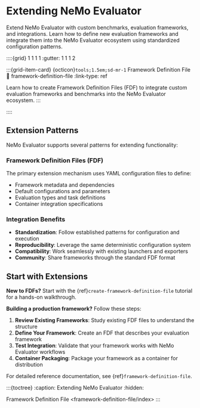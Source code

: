 # Extending NeMo Evaluator

Extend NeMo Evaluator with custom benchmarks, evaluation frameworks, and integrations. Learn how to define new evaluation frameworks and integrate them into the NeMo Evaluator ecosystem using standardized configuration patterns.

::::{grid} 1 1 1 1
:gutter: 1 1 1 2

:::{grid-item-card} {octicon}`tools;1.5em;sd-mr-1` Framework Definition File
:link: framework-definition-file
:link-type: ref

Learn how to create Framework Definition Files (FDF) to integrate custom evaluation frameworks and benchmarks into the NeMo Evaluator ecosystem.
:::

::::

## Extension Patterns

NeMo Evaluator supports several patterns for extending functionality:

### Framework Definition Files (FDF)

The primary extension mechanism uses YAML configuration files to define:

- Framework metadata and dependencies
- Default configurations and parameters
- Evaluation types and task definitions
- Container integration specifications

### Integration Benefits

- **Standardization**: Follow established patterns for configuration and execution
- **Reproducibility**: Leverage the same deterministic configuration system
- **Compatibility**: Work seamlessly with existing launchers and exporters
- **Community**: Share frameworks through the standard FDF format

## Start with Extensions

**New to FDFs?** Start with the {ref}`create-framework-definition-file` tutorial for a hands-on walkthrough.

**Building a production framework?** Follow these steps:

1. **Review Existing Frameworks**: Study existing FDF files to understand the structure
2. **Define Your Framework**: Create an FDF that describes your evaluation framework
3. **Test Integration**: Validate that your framework works with NeMo Evaluator workflows
4. **Container Packaging**: Package your framework as a container for distribution

For detailed reference documentation, see {ref}`framework-definition-file`.

:::{toctree}
:caption: Extending NeMo Evaluator
:hidden:

Framework Definition File <framework-definition-file/index>
:::
